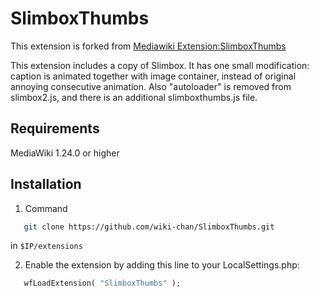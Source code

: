 # SlimboxThumbs
This extension is forked from [Mediawiki Extension:SlimboxThumbs](http://www.mediawiki.org/wiki/Extension:SlimboxThumbs)

This extension includes a copy of Slimbox. It has one small modification: caption is animated together with image container, instead of original annoying consecutive animation. Also "autoloader" is removed from slimbox2.js, and there is an additional slimboxthumbs.js file.

## Requirements
MediaWiki 1.24.0 or higher

## Installation
1. Command
 ```bash
    git clone https://github.com/wiki-chan/SlimboxThumbs.git
```
 in `$IP/extensions`

2. Enable the extension by adding this line to your LocalSettings.php:
 ```php
    wfLoadExtension( "SlimboxThumbs" ); 
```
